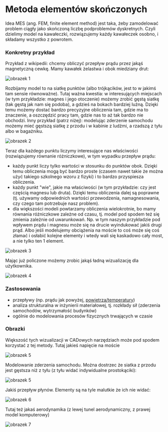 # Metoda elementów skończonych

Idea MES (ang. FEM, finite element method) jest taka, żeby zamodelować problem ciągły jako skończoną liczbę podproblemów dyskretnych. Czyli dzielimy model na kawałeczki, rozwiązujemy każdy kawałeczek osobno, i składamy wszystko z powrotem.

### Konkretny przykład

Przykład z wikipedii: chcemy obliczyć przepływ prądu przez jakąś magnetyczną cewkę. Mamy kawałek żelastwa i obok miedziany drut:

![obrazek 1](img/fem_0.png?raw=true "obrazek")

Rozbijamy model to na siatkę punktów (albo trójkącików, jest to w jakimś tam sensie równoważne). Tutaj ważna kwestia: w interesujących miejscach (w tym przykładzie: magnes i jego otoczenie) możemy zrobić gęstą siatkę (tak gęstą jak nam się podoba), a gdzieś na bokach bardziej luźną. Dzięki temu możemy dostać bardzo precyzyjne obliczenia tam, gdzie ma to znaczenie, a oszczędzić pracy tam, gdzie nas to aż tak bardzo nie obchodzi. Inny przykład (patrz niżej): modelując zderzenie samochodu możemy mieć gęstszą siatkę z przodu i w kabinie z ludźmi, a rzadszą z tyłu albo w bagażniku.

![obrazek 2](img/fem_1.png?raw=true "obrazek")

Teraz dla każdego punktu liczymy interesujące nas właściwości (rozwiązujemy równanie różniczkowe), w tym wypadku przepływ prądu:
 * każdy punkt liczy tylko wartości w stosunku do punktów obok. Dzięki temu obliczenia mogą być bardzo proste (czasem nawet takie że można użyć takiego szkolnego wzoru z fizyki) i to bardzo przyspiesza obliczenia.
 * każdy punkt "wie", jakie ma właściwości (w tym przykładzie: czy jest częścią magnesu lub druta). Dzięki temu obliczenia dalej są poprawne (tj. używamy odpowiednich wartości przewodzenia, namagnesowania, czy czego tam potrzebuje nasz problem).
 * dla większości modeli powtarzamy obliczenia wielokrotnie, bo mamy równania różniczkowe zależne od czasu, tj. model pod spodem też się zmienia zależnie od uwarunkowań. Np. w tym naszym przykładzie pod wpływem prądu i magnesu może się na drucie wyindukować jakiś drugi prąd. Albo jeśli modelujemy obciążenia na moście to coś może się coś złamać i osłabić kolejne elementy i wtedy wali się kaskadowo cały most, a nie tylko ten 1 element.

![obrazek 3](img/fem_2.png?raw=true "obrazek")

Mając już policzone możemy zrobic jakąś ładną wizualizację dla użytkownika.

![obrazek 4](img/fem_3.png?raw=true "obrazek")

### Zastosowania

* przepływy (np. prądu jak powyżej, [powietrza/temperatury](https://www.youtube.com/watch?v=abV9UwqL_nA))
* analiza strukturalna w inżynierii materiałowej, tj. rozkłady sił (zderzenia samochodów, wytrzymałość budynków)
* ogólnie do modelowania procesów fizycznych trwających w czasie

### Obrazki

Większość tych wizualizacji w CADowych narzędziach może pod spodem korzystać z tej metody. Tutaj jakieś napięcie na moście

![obrazek 5](img/fem_4.png?raw=true "obrazek")

Modelowanie zderzenia samochodu. Można dostrzec że siatka z przodu jest gęstsza niż z tyłu (z tyłu widać indywidualne prostokąciki):

![obrazek 5](img/fem_6.png?raw=true "obrazek")

Jakiś przepływ płynów. Elementy są na tyle malutkie że ich nie widać:

![obrazek 6](img/fem_5.png?raw=true "obrazek")

Tutaj też jakaś aerodynamika (z lewej tunel aerodynamiczny, z prawej model komputerowy)

![obrazek 7](img/fem_7.jpg?raw=true "obrazek")
